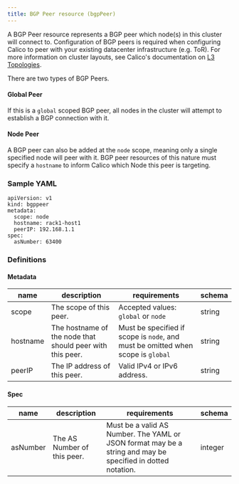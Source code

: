 ```yaml
---
title: BGP Peer resource (bgpPeer)
---
```


A BGP Peer resource represents a BGP peer which node(s) in this cluster will connect to. Configuration of BGP peers is required when configuring Calico to peer with your existing datacenter infrastructure (e.g. ToR). For more information on cluster layouts, see Calico's documentation on [L3 Topologies](http://docs.projectcalico.org/en/latest/l3-interconnectFabric.html).

There are two types of BGP Peers.

#### Global Peer
If this is a `global` scoped BGP peer, all nodes in the cluster will attempt to establish a BGP connection with it.

#### Node Peer
A BGP peer can also be added at the `node` scope, meaning only a single specified node will peer with it. BGP peer resources of this nature must specify a `hostname` to inform Calico which Node this peer is targeting.


### Sample YAML
```
apiVersion: v1
kind: bgppeer
metadata:
  scope: node
  hostname: rack1-host1
  peerIP: 192.168.1.1
spec:
  asNumber: 63400
```

### Definitions
#### Metadata

| name     | description                                               | requirements                                                                     | schema |
|----------|-----------------------------------------------------------|----------------------------------------------------------------------------------|--------|
| scope    | The scope of this peer.                                   | Accepted values: `global` or `node`                                              | string |
| hostname | The hostname of the node that should peer with this peer. | Must be specified if scope is `node`, and must be omitted when scope is `global` | string |
| peerIP   | The IP address of this peer.                              | Valid IPv4 or IPv6 address.                                                      | string |

#### Spec

| name     | description                 | requirements               | schema  |
|----------|-----------------------------|----------------------------|---------|
| asNumber | The AS Number of this peer. | Must be a valid AS Number.  The YAML or JSON format may be a string and may be specified in dotted notation. | integer |
